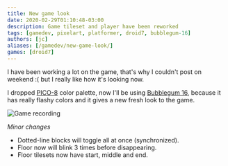 ```yaml
---
title: New game look
date: 2020-02-29T01:10:48-03:00
description: Game tileset and player have been reworked
tags: [gamedev, pixelart, platformer, droid7, bubblegum-16]
authors: [jc]
aliases: [/gamedev/new-game-look/]
games: [droid7]
---
```


I have been working a lot on the game, that's why I couldn't post on weekend :( but I really like how it's looking now.

I dropped [PICO-8](https://lospec.com/palette-list/pico-8) color palette, now I'll be using [Bubblegum 16](https://lospec.com/palette-list/bubblegum-16), because it has really flashy colors and it gives a new fresh look to the game.

![Game recording](recording.gif)

_Minor changes_

-   Dotted-line blocks will toggle all at once (synchronized).
-   Floor now will blink 3 times before disappearing.
-   Floor tilesets now have start, middle and end.
